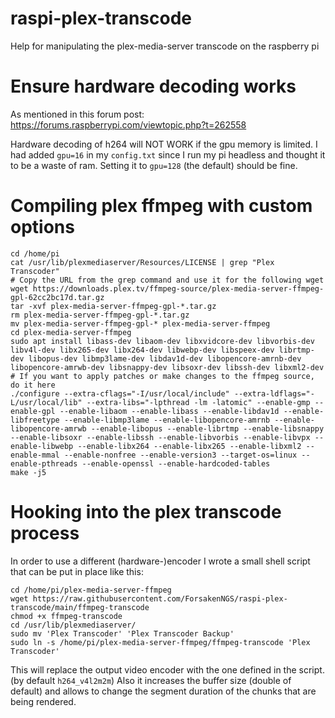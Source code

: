 # raspi-plex-transcode
Help for manipulating the plex-media-server transcode on the raspberry pi

# Ensure hardware decoding works

As mentioned in this forum post: https://forums.raspberrypi.com/viewtopic.php?t=262558

Hardware decoding of h264 will NOT WORK if the gpu memory is limited. I had added `gpu=16` in my `config.txt` since I run my pi headless and thought it to be a waste of ram. Setting it to `gpu=128` (the default) should be fine.

# Compiling plex ffmpeg with custom options

```
cd /home/pi
cat /usr/lib/plexmediaserver/Resources/LICENSE | grep "Plex Transcoder"
# Copy the URL from the grep command and use it for the following wget
wget https://downloads.plex.tv/ffmpeg-source/plex-media-server-ffmpeg-gpl-62cc2bc17d.tar.gz
tar -xvf plex-media-server-ffmpeg-gpl-*.tar.gz
rm plex-media-server-ffmpeg-gpl-*.tar.gz
mv plex-media-server-ffmpeg-gpl-* plex-media-server-ffmpeg
cd plex-media-server-ffmpeg
sudo apt install libass-dev libaom-dev libxvidcore-dev libvorbis-dev libv4l-dev libx265-dev libx264-dev libwebp-dev libspeex-dev librtmp-dev libopus-dev libmp3lame-dev libdav1d-dev libopencore-amrnb-dev libopencore-amrwb-dev libsnappy-dev libsoxr-dev libssh-dev libxml2-dev
# If you want to apply patches or make changes to the ffmpeg source, do it here
./configure --extra-cflags="-I/usr/local/include" --extra-ldflags="-L/usr/local/lib" --extra-libs="-lpthread -lm -latomic" --enable-gmp --enable-gpl --enable-libaom --enable-libass --enable-libdav1d --enable-libfreetype --enable-libmp3lame --enable-libopencore-amrnb --enable-libopencore-amrwb --enable-libopus --enable-librtmp --enable-libsnappy --enable-libsoxr --enable-libssh --enable-libvorbis --enable-libvpx --enable-libwebp --enable-libx264 --enable-libx265 --enable-libxml2 --enable-mmal --enable-nonfree --enable-version3 --target-os=linux --enable-pthreads --enable-openssl --enable-hardcoded-tables
make -j5
```

# Hooking into the plex transcode process

In order to use a different (hardware-)encoder I wrote a small shell script that can be put in place like this:
```
cd /home/pi/plex-media-server-ffmpeg
wget https://raw.githubusercontent.com/ForsakenNGS/raspi-plex-transcode/main/ffmpeg-transcode
chmod +x ffmpeg-transcode
cd /usr/lib/plexmediaserver/
sudo mv 'Plex Transcoder' 'Plex Transcoder Backup'
sudo ln -s /home/pi/plex-media-server-ffmpeg/ffmpeg-transcode 'Plex Transcoder'
```

This will replace the output video encoder with the one defined in the script. (by default `h264_v4l2m2m`)
Also it increases the buffer size (double of default) and allows to change the segment duration of the chunks that are being rendered.
